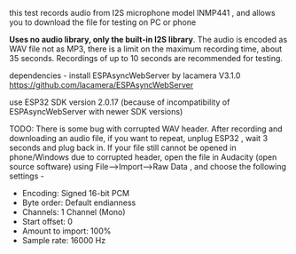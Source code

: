 this test records audio from I2S microphone model INMP441 , and allows you to download the file for testing on PC or phone

**Uses no audio library, only the built-in I2S library**. The audio is encoded as WAV file not as MP3, there is a limit on the maximum recording time, about 35 seconds. Recordings of up to 10 seconds are recommended for testing.

dependencies - install ESPAsyncWebServer by lacamera V3.1.0
https://github.com/lacamera/ESPAsyncWebServer

use ESP32 SDK version 2.0.17 (because of incompatibility of ESPAsyncWebServer with newer SDK versions)

TODO: There is some bug with corrupted WAV header. After recording and downloading an audio file, if you want to repeat, unplug ESP32 , wait 3 seconds and plug back in.
If your file still cannot be opened in phone/Windows due to corrupted header, open the file in Audacity (open source software) using File-->Import-->Raw Data , and choose  the following settings - 

- Encoding: Signed 16-bit PCM
- Byte order: Default endianness
- Channels: 1 Channel (Mono)
- Start offset: 0
- Amount to import: 100%
- Sample rate: 16000 Hz



